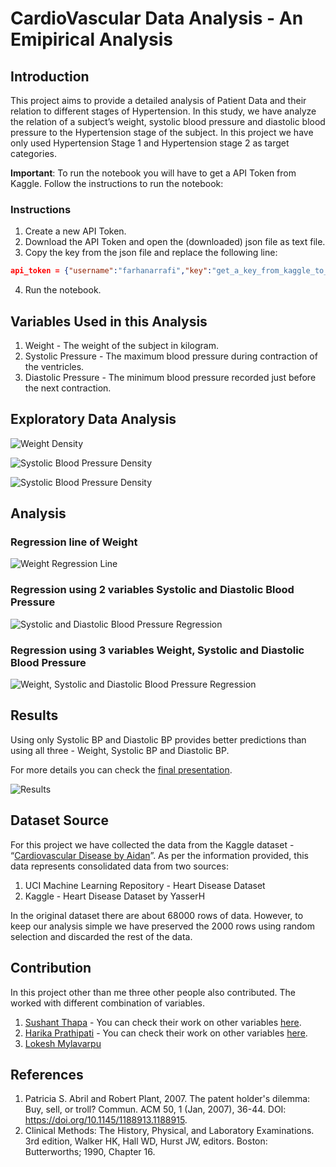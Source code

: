 # CardioVascular Data Analysis - An Emipirical Analysis

## Introduction

This project aims to provide a detailed analysis of Patient Data and their relation to different stages of Hypertension. In this study, we have analyze the relation of a subject’s weight, systolic blood pressure and diastolic blood pressure to the Hypertension stage of the subject. In this project we have only used Hypertension Stage 1 and Hypertension stage 2 as target categories.

**Important**: To run the notebook you will have to get a API Token from Kaggle. Follow the instructions to run the notebook:

### Instructions

1. Create a new API Token.
2. Download the API Token and open the (downloaded) json file as text file.
3. Copy the key from the json file and replace the following line:

```json
api_token = {"username":"farhanarrafi","key":"get_a_key_from_kaggle_to_run_the_notebook"}
```

4. Run the notebook.


## Variables Used in this Analysis

1. Weight - The weight of the subject in kilogram.
2. Systolic Pressure - The maximum blood pressure during contraction of the ventricles.
3. Diastolic Pressure - The minimum blood pressure recorded just before the next contraction.

## Exploratory Data Analysis

![Weight Density](images/weight_density.png)

![Systolic Blood Pressure Density](images/ap_hi_density.png)

![Systolic Blood Pressure Density](images/ap_lo_density.png)

## Analysis

### Regression line of Weight

![Weight Regression Line](images/regression_line.png)

### Regression using 2 variables Systolic and Diastolic Blood Pressure

![Systolic and Diastolic Blood Pressure Regression](images/2_var_regression.png)

### Regression using 3 variables Weight, Systolic and Diastolic Blood Pressure

![Weight, Systolic and Diastolic Blood Pressure Regression](images/3_var_regression.png)

## Results

Using only Systolic BP and Diastolic BP provides better predictions than using all three - Weight, Systolic BP and Diastolic BP.

For more details you can check the [final presentation](Final_Presentation).

![Results](images/2_var_vs_3_var.png)

## Dataset Source

For this project we have collected the data from the Kaggle dataset - “[Cardiovascular Disease by Aidan](https://www.kaggle.com/datasets/colewelkins/cardiovascular-disease)”.
As per the information provided, this data represents consolidated data from two sources:

1. UCI Machine Learning Repository - Heart Disease Dataset
2. Kaggle - Heart Disease Dataset by YasserH

In the original dataset there are about 68000 rows of data. However, to keep our analysis simple we have preserved the 2000 rows using random selection and discarded the rest of the data.

## Contribution

In this project other than me three other people also contributed. The worked with different combination of variables.

1. [Sushant Thapa](https://github.com/sushant-thapa) - You can check their work on other variables [here](https://github.com/sushant-thapa/statistical_analysis_on_hypertension_dataset).
2. [Harika Prathipati](https://github.com/Hsv0345) - You can check their work on other variables [here](https://github.com/Hsv0345/Predicting-Heart-Disease).
3. [Lokesh Mylavarpu](https://github.com/Lokesh-Mylavarpu)

## References

1. Patricia S. Abril and Robert Plant, 2007. The patent holder's dilemma: Buy, sell, or troll? Commun. ACM 50, 1 (Jan, 2007), 36-44. DOI: https://doi.org/10.1145/1188913.1188915.
2. Clinical Methods: The History, Physical, and Laboratory Examinations. 3rd edition, Walker HK, Hall WD, Hurst JW, editors. Boston: Butterworths; 1990, Chapter 16.
